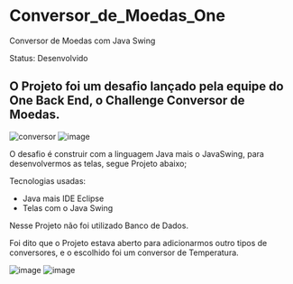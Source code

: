 # Conversor_de_Moedas_One
Conversor de Moedas com Java Swing

Status: Desenvolvido

## O Projeto foi um desafio lançado pela equipe do One Back End, o Challenge Conversor de Moedas.

![conversor](https://github.com/Andersouzatica/Conversor_de_Moedas_One/assets/106445557/770b7ef8-52b6-47d1-9c8d-31ada0658b3e)
![image](https://github.com/Andersouzatica/Conversor_de_Moedas_One/assets/106445557/b272fc38-b316-4def-a752-a9dc9a38648e)



O desafio é construir com a linguagem Java mais o JavaSwing, para desenvolvermos as telas, segue Projeto abaixo;



Tecnologias usadas:

* Java mais IDE Eclipse
* Telas com o Java Swing

Nesse Projeto não foi utilizado Banco de Dados.

Foi dito que o Projeto estava aberto para adicionarmos outro tipos de conversores, e o escolhido foi um conversor de Temperatura.

![image](https://github.com/Andersouzatica/Conversor_de_Moedas_One/assets/106445557/b4731a6a-15de-4224-ab16-b116d70b737e)
![image](https://github.com/Andersouzatica/Conversor_de_Moedas_One/assets/106445557/6aa64376-d07c-4f2c-b344-885aa3c16517)



